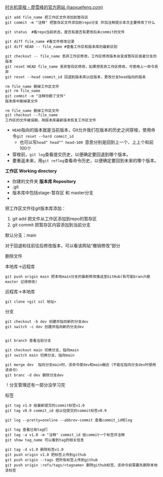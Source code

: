 [时光机穿梭 - 廖雪峰的官方网站 (liaoxuefeng.com)](https://www.liaoxuefeng.com/wiki/896043488029600/896954074659008)

```
git add file_name 把工作区文件添加到暂存区
git commit -m "注释" 把暂存区文件添加到repo分支 并加注释提示本次主要修改了什么 

git status  #看repo当前状态，是否有是否有更改后未commit的文件

git diff file_name #看文件修改记录
git diff HEAD -- file_name #查看工作区和版本库的最新区别

git checkout -- file_name 丢弃工作区修改，工作区修改版本会变成暂存区或者分支的版本
git reset HEAD file_name 丢弃暂存区修改，如果想丢弃工作区修改，可使用上一命令丢弃
git reset --head commit_id 回退到版本库以往版本，更改分支head指向的版本

rm file_name 删掉工作区文件
git rm file_name 
git commit -m "注释你删了文件"
版本库中删掉某文件

rm file_name 删掉工作区文件
git checkout --file_name
工作区的文件被误删，用版本库最新版本恢复工作区文件

```

-   `HEAD`指向的版本就是当前版本，Git允许我们在版本的历史之间穿梭，使用命令`git reset --hard commit_id`
	- 也可以写`head^ head^^ head~100 `意思分别是回到上一个、上上个和前100个
-   穿梭前，`git log`查看提交历史，以便确定要回退到哪个版本。
-   要重返未来，用`git reflog`查看命令历史，以便确定要回到未来的哪个版本。


**工作区 Working directory**
- 你建的文件夹
**版本库 Repository**
- .git
- 版本库中包括stage-暂存区 和 master分支 
- 
把工作区文件往git版本库添加：
1. git add 把文件从工作区添加到repo的暂存区
2. git commit 把暂存区内容添加到当前分支

默认分支：main

对于回退和往前往后修改版本，可以看该网站“撤销修改”部分


删除文件


本地库→远程库
```
git push origin main 把本地main分支的最新修改推送至GitHub(有可能branch是master 记得修改)
```

远程库→本地库
```
git clone <git ssl 地址>
```

分支
```
git checkout -b dev 创建并指向新的分支dev
git switch -c dev 创建并指向新的分支dev


git branch 查看当前分支

git checkout main 切换分支，指向main
git switch main 切换分支，指向main

git merge dev  指向分支main时，该命令使dev和main融合（不能在指向分支dev时使用该命令）
git branc -d dev 删除分支dev
```


！分支管理还有一部分没学习完

标签
```
git tag v1.0 给最新提交的commit标签v1.0
git tag v0.9 commit_id 给以往提交的commit标签v0.9

git log --pretty=oneline --abbrev-commit 查看commit_id和log

git tag 查看已有tag们
git tag -a v1.0 -m "注释" commit_id 给commit一个标签并注释
git show tag_name 可以看到tag的相关信息

git tag -d v1.0 删除标签v1.0
git push origin v1.0 把标签上传到github
git push origin --tags 把所有标签上传到github
git push origin :refs/tags/<tagname> 删除github标签，该命令前需要先删除本地该标签
```
